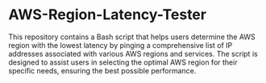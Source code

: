 # AWS-Region-Latency-Tester
This repository contains a Bash script that helps users determine the AWS region with the lowest latency by pinging a comprehensive list of IP addresses associated with various AWS regions and services. The script is designed to assist users in selecting the optimal AWS region for their specific needs,  ensuring the best possible performance.
